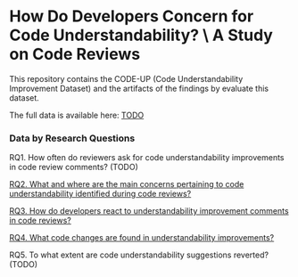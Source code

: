 # How Do Developers Concern for Code Understandability? \\ A Study on Code Reviews

This repository contains the CODE-UP (Code Understandability Improvement Dataset) and the artifacts of the findings by evaluate this dataset.

The full data is available here: [TODO]()

### Data by Research Questions

RQ1. How often do reviewers ask for code understandability improvements in code review comments? (TODO)

[RQ2. What and where are the main concerns pertaining to code understandability identified during code reviews?](RQ2.md)

[RQ3. How do developers react to understandability improvement comments in code reviews?](RQ3.md)

[RQ4. What code changes are found in understandability improvements?](RQ4.md)

RQ5. To what extent are code understandability suggestions reverted? (TODO)
